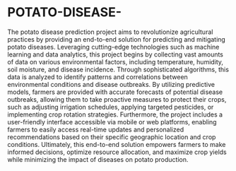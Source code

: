 # POTATO-DISEASE-
The potato disease prediction project aims to revolutionize agricultural practices by providing an end-to-end solution for predicting and mitigating potato diseases. Leveraging cutting-edge technologies such as machine learning and data analytics, this project begins by collecting vast amounts of data on various environmental factors, including temperature, humidity, soil moisture, and disease incidence. Through sophisticated algorithms, this data is analyzed to identify patterns and correlations between environmental conditions and disease outbreaks. By utilizing predictive models, farmers are provided with accurate forecasts of potential disease outbreaks, allowing them to take proactive measures to protect their crops, such as adjusting irrigation schedules, applying targeted pesticides, or implementing crop rotation strategies. Furthermore, the project includes a user-friendly interface accessible via mobile or web platforms, enabling farmers to easily access real-time updates and personalized recommendations based on their specific geographic location and crop conditions. Ultimately, this end-to-end solution empowers farmers to make informed decisions, optimize resource allocation, and maximize crop yields while minimizing the impact of diseases on potato production.
